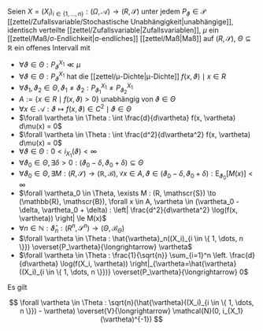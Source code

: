 Seien $X = (X_i)_{i \in \{ 1, \dots, n \}} : (\Omega, \mathcal{A}) \to (R, \mathscr{S})$ unter jedem $P_\vartheta \in \mathcal{P}$ [[zettel/Zufallsvariable/Stochastische Unabhängigkeit|unabhängige]], identisch verteilte [[zettel/Zufallsvariable|Zufallsvariablen]], $\mu$ ein [[zettel/Maß/σ-Endlichkeit|σ-endliches]] [[zettel/Maß|Maß]] auf $(R, \mathscr{S})$, $\Theta \subseteq \mathbb{R}$ ein offenes Intervall mit
- $\forall \vartheta \in \Theta : P_\vartheta^{X_1} \ll \mu$
- $\forall \vartheta \in \Theta : P_\vartheta^{X_1}$ hat die [[zettel/μ-Dichte|μ-Dichte]] $f(x, \vartheta) \mid x \in R$
- $\forall \vartheta_1, \vartheta_2 \in \Theta, \vartheta_1 \ne \vartheta_2 : P_{\vartheta_1}^{X_1} \ne P_{\vartheta_2}^{X_1}$
- $A := \{ x \in R \mid f(x, \vartheta) \gt 0 \}$ unabhängig von $\vartheta \in \Theta$
- $\forall x \in \mathcal{A} : \vartheta \mapsto f(x, \vartheta) \in C^2 \mid \vartheta \in \Theta$
- $\forall \vartheta \in \Theta : \int \frac{d}{d\vartheta} f(x, \vartheta) d\mu(x) = 0$
- $\forall \vartheta \in \Theta : \int \frac{d^2}{d\vartheta^2} f(x, \vartheta) d\mu(x) = 0$
- $\forall \vartheta \in \Theta : 0 \lt i_{X_1}(\vartheta) \lt \infty$
- $\forall \vartheta_0 \in \Theta, \exists \delta \gt 0 : (\vartheta_0 - \delta, \vartheta_0 + \delta) \subseteq \Theta$ 
- $\forall \vartheta_0 \in \Theta, \exists M : (R, \mathscr{S}) \to (\mathbb{R}, \mathscr{B}), \forall x \in A, \vartheta \in (\vartheta_0 - \delta, \vartheta_0 + \delta) : \text{E}_{\vartheta_0}[M(x)] \lt \infty$
- $\forall \vartheta_0 \in \Theta, \exists M : (R, \mathscr{S}) \to (\mathbb{R}, \mathscr{B}), \forall x \in A, \vartheta \in (\vartheta_0 - \delta, \vartheta_0 + \delta) : \left| \frac{d^2}{d\vartheta^2} \log(f(x, \vartheta)) \right| \le M(x)$
- $\forall n \in \mathbb{N} : \hat{\vartheta}_n : (R^n, \mathscr{S}^n) \to (\Theta, \mathscr{B}_\Theta)$
- $\forall \vartheta \in \Theta : \hat{\vartheta}_n((X_i)_{i \in \{ 1, \dots, n \}}) \overset{P_\vartheta}{\longrightarrow} \vartheta$
- $\forall \vartheta \in \Theta : \frac{1}{\sqrt{n}} \sum_{i=1}^n \left. \frac{d}{d\vartheta} \log(f(X_i, \vartheta)) \right|_{\vartheta=\hat{\vartheta}((X_i)_{i \in \{ 1, \dots, n \}})} \overset{P_\vartheta}{\longrightarrow} 0$

Es gilt

$$
	\forall \vartheta \in \Theta : \sqrt{n}(\hat{\vartheta}((X_i)_{i \in \{ 1, \dots, n \}}) - \vartheta) \overset{V}{\longrightarrow} \mathcal{N}(0, i_{X_1}(\vartheta)^{-1})
$$